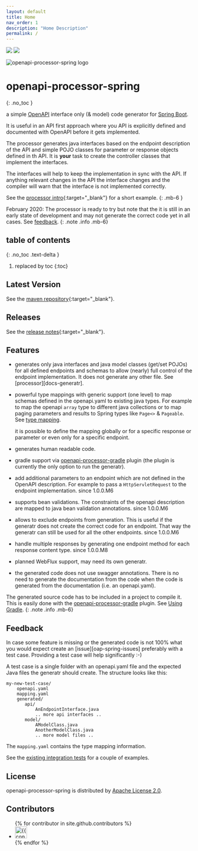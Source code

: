 ```yaml
---
layout: default
title: Home
nav_order: 1
description: "Home Description"
permalink: /
---
```


[![][badge-license]][oaps-license]
[![][badge-ci]][workflow-ci]

![openapi-processor-spring logo][oaps-logo]

# openapi-processor-spring
{: .no_toc }

a simple [OpenAPI][openapi] interface only (& model) code generator for [Spring Boot][springboot].

It is useful in an API first approach where you API is explicitly defined and documented with OpenAPI
 before it gets implemented. 

The processor generates java interfaces based on the endpoint description of the API and simple POJO
classes for parameter or response objects defined in th API. It is **your** task to create the controller
classes that implement the interfaces. 
 
The interfaces will help to keep the implementation in sync with the API. If anything relevant changes
in the API the interface changes and the compiler will warn that the interface is not implemented
correctly.

See the [processor intro][docs-processor]{:target="_blank"} for a short example.
{: .mb-6 }

February 2020: The processor is ready to try but note that the it is still in an early state of
development and may not generate the correct code yet in all cases. See [feedback](#feedback).
{: .note .info .mb-6}


## table of contents
{: .no_toc .text-delta }

1. replaced by toc
{:toc}

## Latest Version

See the [maven repository][bintray]{:target="_blank"}.

## Releases

See the [release notes][oaps-releases]{:target="_blank"}.

## Features

- generates only java interfaces and java model classes (get/set POJOs) for all defined endpoints and schemas to
 allow (nearly) full control of the endpoint implementation. It does not generate any other file. See
 [processor][docs-generatr].

- powerful type mappings with generic support (one level) to map schemas defined in the openapi.yaml to
  existing java types. For example to map the openapi `array` type to different java collections or to
  map paging parameters and results to Spring types like `Page<>` & `Pageable`. See [type mapping][docs-mapping].
   
  it is possible to define the mapping globally or for a specific response or parameter or even only for a specific
  endpoint. 

- generates human readable code.
    
- gradle support via [openapi-processor-gradle][oap-gradle] plugin (the plugin is currently the only option
 to run the generatr).

- add additional parameters to an endpoint which are not defined in the OpenAPI description. For example to pass
 a `HttpServletRequest` to the endpoint implementation. <span class="label label-green">since 1.0.0.M6</span>

- supports bean validations. The constraints of the openapi description are mapped to java bean validation
 annotations. <span class="label label-green">since 1.0.0.M6</span>
 
- allows to exclude endpoints from generation. This is useful if the generatr does not create the correct code for
 an endpoint. That way the generatr can still be used for all the other endpoints.
   <span class="label label-green">since 1.0.0.M6</span>

- handle multiple responses by generating one endpoint method for each response content type.
   <span class="label label-green">since 1.0.0.M8</span>

- <span class="label label-yellow">planned</span> WebFlux support, may need its own generatr. 

- the generated code does not use swagger annotations. There is no need to generate the documentation from the code
  when the code is generated from the documentation (i.e. an openapi.yaml). 


The generated source code has to be included in a project to compile it. This is easily done
with the [openapi-processor-gradle][oap-gradle] plugin. See [Using Gradle][docs-gradle].
{: .note .info .mb-6}

## Feedback

In case some feature is missing or the generated code is not 100% what you would expect create an [issue][oap-spring-issues]
preferably with a test case. Providing a test case will help significantly :-) 

A test case is a single folder with an openapi.yaml file and the expected Java files the generatr should create.
The structure looks like this:

    my-new-test-case/
        openapi.yaml
        mapping.yaml
        generated/
           api/
               AnEndpointInterface.java
               .. more api interfaces ..
           model/
               AModelClass.java
               AnotherModelClass.java
               .. more model files ..

The `mapping.yaml` contains the type mapping information.

See the [existing integration tests][oaps-int-resources] for a couple of examples. 

## License

openapi-processor-spring  is distributed by [Apache License 2.0][license].

## Contributors

<ul class="list-style-none">
{% for contributor in site.github.contributors %}
  <li class="d-inline-block mr-1">
     <a href="{{ contributor.html_url }}"><img src="{{ contributor.avatar_url }}" width="32" height="32" alt="{{ contributor.login }}"/></a>
  </li>
{% endfor %}
</ul>

[badge-license]: https://img.shields.io/badge/License-Apache%202.0-blue.svg?labelColor=313A42
[badge-ci]: https://github.com/hauner/openapi-generatr-spring/workflows/ci/badge.svg

[workflow-ci]: https://github.com/hauner/openapi-generatr-spring/actions?query=workflow%3Aci

[docs-gradle]: /openapi-processor-spring/gradle.html
[docs-processor]: /openapi-processor-spring/generatr/
[docs-mapping]: /openapi-gprocessor-spring/mapping/

[bintray]: https://bintray.com/hauner/openapi-processor
[oap-gradle]: https://github.com/hauner/openapi-processor-gradle
[oaps-releases]: https://github.com/hauner/openapi-processor-spring/releases
[oaps-license]: https://github.com/hauner/openapi-processor-spring/blob/master/LICENSE
[oaps-int-resources]: https://github.com/hauner/openapi-processor-spring/tree/master/src/testInt/resources
[oaps-issues]: https://github.com/hauner/openapi-processor-spring/issues
[oaps-logo]: https://github.com/hauner/openapi-processor-spring/blob/master/images/openapi-processor-spring%401280x200.png

[openapi]: https://www.openapis.org/
[springboot]: https://spring.io/projects/spring-boot
[license]: http://www.apache.org/licenses/LICENSE-2.0.txt
